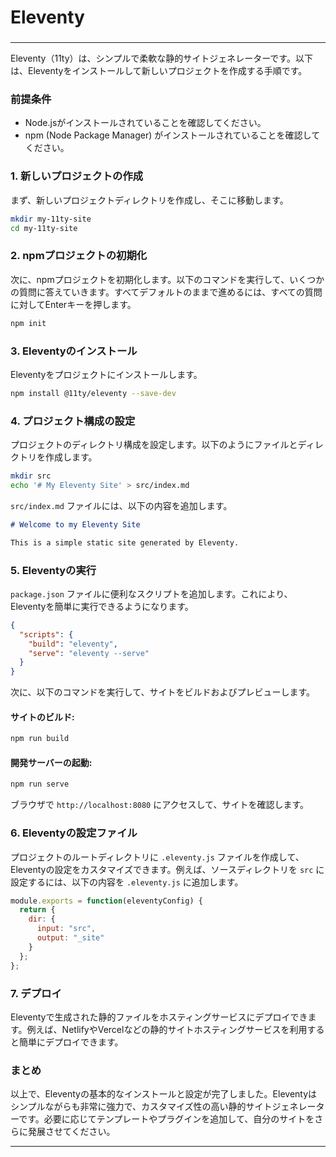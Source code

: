 ###
# Eleventy
###

---

Eleventy（11ty）は、シンプルで柔軟な静的サイトジェネレーターです。以下は、Eleventyをインストールして新しいプロジェクトを作成する手順です。

### 前提条件

- Node.jsがインストールされていることを確認してください。
- npm (Node Package Manager) がインストールされていることを確認してください。

### 1. 新しいプロジェクトの作成

まず、新しいプロジェクトディレクトリを作成し、そこに移動します。

```bash
mkdir my-11ty-site
cd my-11ty-site
```

### 2. npmプロジェクトの初期化

次に、npmプロジェクトを初期化します。以下のコマンドを実行して、いくつかの質問に答えていきます。すべてデフォルトのままで進めるには、すべての質問に対してEnterキーを押します。

```bash
npm init
```

### 3. Eleventyのインストール

Eleventyをプロジェクトにインストールします。

```bash
npm install @11ty/eleventy --save-dev
```

### 4. プロジェクト構成の設定

プロジェクトのディレクトリ構成を設定します。以下のようにファイルとディレクトリを作成します。

```bash
mkdir src
echo '# My Eleventy Site' > src/index.md
```

`src/index.md` ファイルには、以下の内容を追加します。

```markdown
# Welcome to my Eleventy Site

This is a simple static site generated by Eleventy.
```

### 5. Eleventyの実行

`package.json` ファイルに便利なスクリプトを追加します。これにより、Eleventyを簡単に実行できるようになります。

```json
{
  "scripts": {
    "build": "eleventy",
    "serve": "eleventy --serve"
  }
}
```

次に、以下のコマンドを実行して、サイトをビルドおよびプレビューします。

#### サイトのビルド:

```bash
npm run build
```

#### 開発サーバーの起動:

```bash
npm run serve
```

ブラウザで `http://localhost:8080` にアクセスして、サイトを確認します。

### 6. Eleventyの設定ファイル

プロジェクトのルートディレクトリに `.eleventy.js` ファイルを作成して、Eleventyの設定をカスタマイズできます。例えば、ソースディレクトリを `src` に設定するには、以下の内容を `.eleventy.js` に追加します。

```javascript
module.exports = function(eleventyConfig) {
  return {
    dir: {
      input: "src",
      output: "_site"
    }
  };
};
```

### 7. デプロイ

Eleventyで生成された静的ファイルをホスティングサービスにデプロイできます。例えば、NetlifyやVercelなどの静的サイトホスティングサービスを利用すると簡単にデプロイできます。

### まとめ

以上で、Eleventyの基本的なインストールと設定が完了しました。Eleventyはシンプルながらも非常に強力で、カスタマイズ性の高い静的サイトジェネレーターです。必要に応じてテンプレートやプラグインを追加して、自分のサイトをさらに発展させてください。

---
